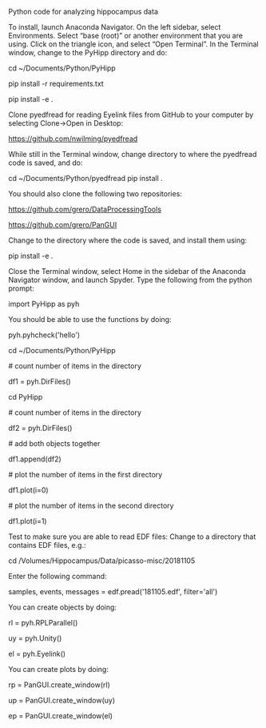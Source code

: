 Python code for analyzing hippocampus data

To install, launch Anaconda Navigator. On the left sidebar, select Environments. Select “base (root)” or another environment that you are using. Click on the triangle icon, and select “Open Terminal”. In the Terminal window, change to the PyHipp directory and do:

cd ~/Documents/Python/PyHipp

pip install -r requirements.txt

pip install -e .

Clone pyedfread for reading Eyelink files from GitHub to your computer by selecting Clone->Open in Desktop: 

https://github.com/nwilming/pyedfread

While still in the Terminal window, change directory to where the pyedfread code is saved, and do:

cd ~/Documents/Python/pyedfread
pip install .

You should also clone the following two repositories:

https://github.com/grero/DataProcessingTools

https://github.com/grero/PanGUI

Change to the directory where the code is saved, and install them using:

pip install -e .

Close the Terminal window, select Home in the sidebar of the Anaconda Navigator window, and launch Spyder. Type the following from the python prompt: 

import PyHipp as pyh

You should be able to use the functions by doing: 

pyh.pyhcheck('hello')

cd ~/Documents/Python/PyHipp

\# count number of items in the directory

df1 = pyh.DirFiles()

cd PyHipp

\# count number of items in the directory

df2 = pyh.DirFiles()

\# add both objects together

df1.append(df2)

\# plot the number of items in the first directory

df1.plot(i=0)

\# plot the number of items in the second directory

df1.plot(i=1)

Test to make sure you are able to read EDF files: 
Change to a directory that contains EDF files, e.g.:

cd /Volumes/Hippocampus/Data/picasso-misc/20181105

Enter the following command: 

samples, events, messages = edf.pread('181105.edf', filter='all')

You can create objects by doing:

rl = pyh.RPLParallel()

uy = pyh.Unity()

el = pyh.Eyelink()

You can create plots by doing:

rp = PanGUI.create_window(rl)

up = PanGUI.create_window(uy)

ep = PanGUI.create_window(el)
